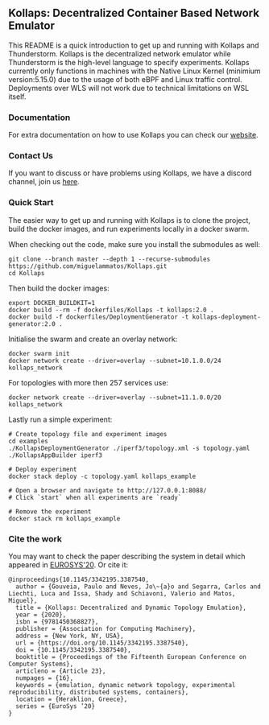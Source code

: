 ## Kollaps: Decentralized Container Based Network Emulator

This README is a quick introduction to get up and running with Kollaps and Thunderstorm.
Kollaps is the decentralized network emulator while Thunderstorm is the high-level language to specify experiments.
Kollaps currently only functions in machines with the Native Linux Kernel (minimium version:5.15.0) due to the usage of both eBPF and Linux traffic control.
Deployments over WLS will not work due to technical limitations on WSL itself.

### Documentation
For extra documentation on how to use Kollaps you can check our [website](https://kollaps.dev/).

### Contact Us
If you want to discuss or have problems using Kollaps, we have a discord channel, join us [here](https://discord.gg/cHMphzMMUZ).

### Quick Start

The easier way to get up and running with Kollaps is to clone the project, build
the docker images, and run experiments locally in a docker swarm.

When checking out the code, make sure you install the submodules as well:
```
git clone --branch master --depth 1 --recurse-submodules https://github.com/miguelammatos/Kollaps.git
cd Kollaps
```

Then build the docker images:
```
export DOCKER_BUILDKIT=1
docker build --rm -f dockerfiles/Kollaps -t kollaps:2.0 .
docker build -f dockerfiles/DeploymentGenerator -t kollaps-deployment-generator:2.0 .
```

Initialise the swarm and create an overlay network:
```
docker swarm init
docker network create --driver=overlay --subnet=10.1.0.0/24 kollaps_network
```
For topologies with more then 257 services use:
```
docker network create --driver=overlay --subnet=11.1.0.0/20 kollaps_network
```


Lastly run a simple experiment:
```
# Create topology file and experiment images
cd examples
./KollapsDeploymentGenerator ./iperf3/topology.xml -s topology.yaml
./KollapsAppBuilder iperf3

# Deploy experiment
docker stack deploy -c topology.yaml kollaps_example

# Open a browser and navigate to http://127.0.0.1:8088/
# Click `start` when all experiments are `ready`

# Remove the experiment
docker stack rm kollaps_example
```


### Cite the work

You may want to check the paper describing the system in detail which appeared
in [EUROSYS'20](https://dl.acm.org/doi/abs/10.1145/3342195.3387540).
Or cite it:
```
@inproceedings{10.1145/3342195.3387540,
  author = {Gouveia, Paulo and Neves, Jo\~{a}o and Segarra, Carlos and Liechti, Luca and Issa, Shady and Schiavoni, Valerio and Matos, Miguel},
  title = {Kollaps: Decentralized and Dynamic Topology Emulation},
  year = {2020},
  isbn = {9781450368827},
  publisher = {Association for Computing Machinery},
  address = {New York, NY, USA},
  url = {https://doi.org/10.1145/3342195.3387540},
  doi = {10.1145/3342195.3387540},
  booktitle = {Proceedings of the Fifteenth European Conference on Computer Systems},
  articleno = {Article 23},
  numpages = {16},
  keywords = {emulation, dynamic network topology, experimental reproducibility, distributed systems, containers},
  location = {Heraklion, Greece},
  series = {EuroSys ’20}
}
```

<!-- ### Other links

+ [Installation](./docs/install.md) - step by step installation guide.
+ [Orchestrators](./docs/orchestrators.md) - container orchestrators supported in Kollaps, and new in 2.0 Baremetal
+ [Examples](./examples/README.md) - list of example applications to test Kollaps.
+ [Videos](./docs/videos.md) - a collection of talks and tutorials.
+ [Wiki](https://github.com/miguelammatos/Kollaps/wiki) - project's wiki page. -->
